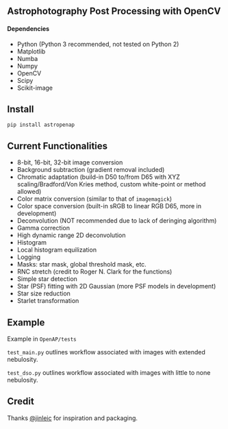 ## Astrophotography Post Processing with OpenCV
#### Dependencies
* Python (Python 3 recommended, not tested on Python 2)
* Matplotlib
* Numba
* Numpy
* OpenCV
* Scipy
* Scikit-image


## Install
```pip install astropenap```

## Current Functionalities
* 8-bit, 16-bit, 32-bit image conversion
* Background subtraction (gradient removal included)
* Chromatic adaptation (build-in D50 to/from D65 with XYZ scaling/Bradford/Von Kries method, custom white-point or method allowed)
* Color matrix conversion (similar to that of ```imagemagick```)
* Color space conversion (built-in sRGB to linear RGB D65, more in development)
* Deconvolution (NOT recommended due to lack of deringing algorithm)
* Gamma correction
* High dynamic range 2D deconvolution
* Histogram
* Local histogram equilization
* Logging
* Masks: star mask, global threshold mask, etc.
* RNC stretch (credit to Roger N. Clark for the functions)
* Simple star detection
* Star (PSF) fitting with 2D Gaussian (more PSF models in development)
* Star size reduction
* Starlet transformation

## Example
Example in ```OpenAP/tests```

```test_main.py``` outlines workflow associated with images with extended nebulosity.

```test_dso.py``` outlines workflow associated with images with little to none nebulosity.

## Credit
Thanks [@jinleic]( https://github.com/jinleic ) for inspiration and packaging.
